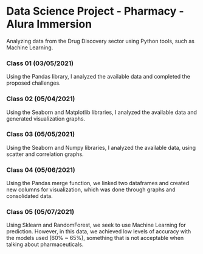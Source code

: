 # Data Science Project - Pharmacy - Alura Immersion

Analyzing data from the Drug Discovery sector using Python tools, such as Machine Learning.

### Class 01 (03/05/2021)
Using the Pandas library, I analyzed the available data and completed the proposed challenges.

### Class 02 (05/04/2021)
Using the Seaborn and Matplotlib libraries, I analyzed the available data and generated visualization graphs.

### Class 03 (05/05/2021)
Using the Seaborn and Numpy libraries, I analyzed the available data, using scatter and correlation graphs.

### Class 04 (05/06/2021)
Using the Pandas merge function, we linked two dataframes and created new columns for visualization, which was done through graphs and consolidated data.

### Class 05 (05/07/2021)
Using Sklearn and RandomForest, we seek to use Machine Learning for prediction. However, in this data, we achieved low levels of accuracy with the models used (60% ~ 65%), something that is not acceptable when talking about pharmaceuticals.